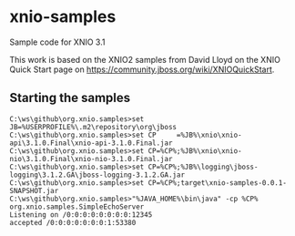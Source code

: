 xnio-samples
============

Sample code for XNIO 3.1

This work is based on the XNIO2 samples from David Lloyd on the XNIO Quick Start page on
https://community.jboss.org/wiki/XNIOQuickStart.


Starting the samples
--------------------
    C:\ws\github\org.xnio.samples>set JB=%USERPROFILE%\.m2\repository\org\jboss
    C:\ws\github\org.xnio.samples>set CP     =%JB%\xnio\xnio-api\3.1.0.Final\xnio-api-3.1.0.Final.jar
    C:\ws\github\org.xnio.samples>set CP=%CP%;%JB%\xnio\xnio-nio\3.1.0.Final\xnio-nio-3.1.0.Final.jar
    C:\ws\github\org.xnio.samples>set CP=%CP%;%JB%\logging\jboss-logging\3.1.2.GA\jboss-logging-3.1.2.GA.jar
    C:\ws\github\org.xnio.samples>set CP=%CP%;target\xnio-samples-0.0.1-SNAPSHOT.jar
    C:\ws\github\org.xnio.samples>"%JAVA_HOME%\bin\java" -cp %CP% org.xnio.samples.SimpleEchoServer
    Listening on /0:0:0:0:0:0:0:0:12345
    accepted /0:0:0:0:0:0:0:1:53380

